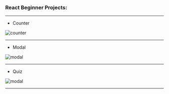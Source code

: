 <h3>React Beginner Projects:</h2>
<hr/>

<ul>
    <li>Counter</li>
</ul>
<img src="https://github.com/Qbickkk/react-beginner-projects/assets/96394576/2473be8d-1644-4bda-8ff0-6411852b0378" alt="counter"/>
<hr/>

<ul>
    <li>Modal</li>
</ul>
<img src="https://github.com/Qbickkk/react-beginner-projects/assets/96394576/3ea9f815-d1de-464c-80c3-51264a6739ba" alt="modal"/>
<hr/>
<ul>
     <li>Quiz</li>
</ul>
<img src="https://github.com/Qbickkk/react-beginner-projects/assets/96394576/8f98a3de-cb66-4909-a8df-685449c6f91e" alt="modal"/>
<hr/>
